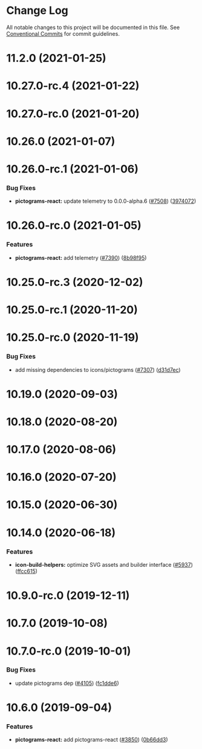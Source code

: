 # Change Log

All notable changes to this project will be documented in this file.
See [Conventional Commits](https://conventionalcommits.org) for commit guidelines.

# 11.2.0 (2021-01-25)



# 10.27.0-rc.4 (2021-01-22)



# 10.27.0-rc.0 (2021-01-20)



# 10.26.0 (2021-01-07)



# 10.26.0-rc.1 (2021-01-06)


### Bug Fixes

* **pictograms-react:** update telemetry to 0.0.0-alpha.6 ([#7508](https://github.com/carbon-design-system/carbon/issues/7508)) ([3974072](https://github.com/carbon-design-system/carbon/commit/39740729b3d073078f778e0fd9f38a091d78c4ed))



# 10.26.0-rc.0 (2021-01-05)


### Features

* **pictograms-react:** add telemetry ([#7390](https://github.com/carbon-design-system/carbon/issues/7390)) ([8b98f95](https://github.com/carbon-design-system/carbon/commit/8b98f95435a6fd67b1f1f250a7443adafbb76f12))



# 10.25.0-rc.3 (2020-12-02)



# 10.25.0-rc.1 (2020-11-20)



# 10.25.0-rc.0 (2020-11-19)


### Bug Fixes

* add missing dependencies to icons/pictograms ([#7307](https://github.com/carbon-design-system/carbon/issues/7307)) ([d31d7ec](https://github.com/carbon-design-system/carbon/commit/d31d7ecf7d75c2f03ded6e92290e2f604c83a25e))



# 10.19.0 (2020-09-03)



# 10.18.0 (2020-08-20)



# 10.17.0 (2020-08-06)



# 10.16.0 (2020-07-20)



# 10.15.0 (2020-06-30)



# 10.14.0 (2020-06-18)


### Features

* **icon-build-helpers:** optimize SVG assets and builder interface ([#5937](https://github.com/carbon-design-system/carbon/issues/5937)) ([ffcc615](https://github.com/carbon-design-system/carbon/commit/ffcc6159dc6719a89be880be7a869f96e3009db8))



# 10.9.0-rc.0 (2019-12-11)



# 10.7.0 (2019-10-08)



# 10.7.0-rc.0 (2019-10-01)


### Bug Fixes

* update pictograms dep ([#4105](https://github.com/carbon-design-system/carbon/issues/4105)) ([fc1dde6](https://github.com/carbon-design-system/carbon/commit/fc1dde65ff07aa9ce6cc2476c03c8675b54faec4))



# 10.6.0 (2019-09-04)


### Features

* **pictograms-react:** add pictograms-react ([#3850](https://github.com/carbon-design-system/carbon/issues/3850)) ([0b66dd3](https://github.com/carbon-design-system/carbon/commit/0b66dd3ac430c12cf62defd7980c1336483a1250))
